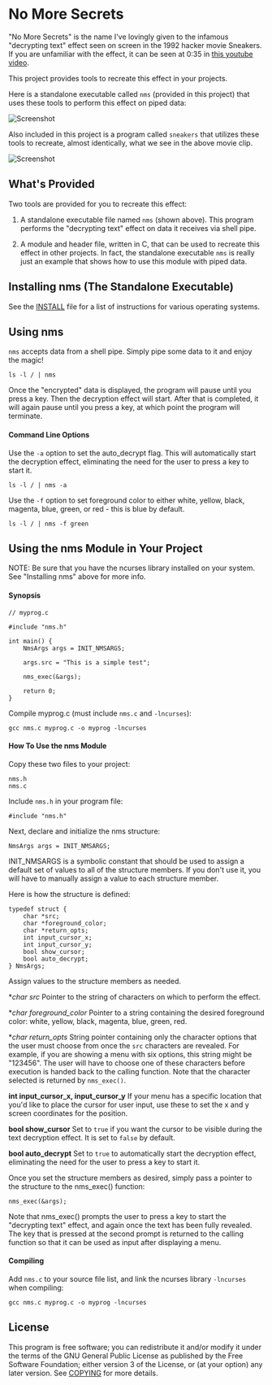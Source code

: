 No More Secrets
===============

"No More Secrets" is the name I've lovingly given to the infamous "decrypting text" effect seen on
screen in the 1992 hacker movie Sneakers. If you are unfamiliar with the effect, it can be seen
at 0:35 in [this youtube video](https://www.youtube.com/watch?v=F5bAa6gFvLs&t=35).

This project provides tools to recreate this effect in your projects.

Here is a standalone executable called `nms` (provided in this project) that uses these tools to
perform this effect on piped data:

![Screenshot](http://i.imgur.com/6gk6J4I.gif)

Also included in this project is a program called `sneakers` that utilizes these tools to recreate,
almost identically, what we see in the above movie clip. 

![Screenshot](http://i.imgur.com/4V3wIjJ.gif)

What's Provided
---------------

Two tools are provided for you to recreate this effect:

1. A standalone executable file named `nms` (shown above). This program performs the "decrypting text" effect on data it receives via shell pipe.

2. A module and header file, written in C, that can be used to recreate this effect in other projects. In fact, the standalone executable `nms` is really just an example that shows how to use this module with piped data.

Installing nms (The Standalone Executable)
------------------------------------------

See the [INSTALL](INSTALL.md) file for a list of instructions for various operating systems.

Using nms
---------

`nms` accepts data from a shell pipe. Simply pipe some data to it and enjoy the magic!

```
ls -l / | nms
```

Once the "encrypted" data is displayed, the program will pause until you press a key. Then the
decryption effect will start. After that is completed, it will again pause until
you press a key, at which point the program will terminate.

#### Command Line Options

Use the `-a` option to set the auto_decrypt flag. This will automatically start the decryption effect,
eliminating the need for the user to press a key to start it.
```
ls -l / | nms -a
```

Use the `-f` option to set foreground color to either white, yellow, black, magenta, blue, green, or
red - this is blue by default.
```
ls -l / | nms -f green
```

Using the nms Module in Your Project
------------------------------------

NOTE: Be sure that you have the ncurses library installed on your system. See "Installing nms" above for more info.

#### Synopsis

```
// myprog.c

#include "nms.h"

int main() {
    NmsArgs args = INIT_NMSARGS;

    args.src = "This is a simple test";

    nms_exec(&args);

    return 0;
}

```

Compile myprog.c (must include `nms.c` and `-lncurses`):

```
gcc nms.c myprog.c -o myprog -lncurses
```

#### How To Use the nms Module

Copy these two files to your project:

```
nms.h
nms.c
```

Include `nms.h` in your program file:

```
#include "nms.h"
```

Next, declare and initialize the nms structure:

```
NmsArgs args = INIT_NMSARGS;
```

INIT_NMSARGS is a symbolic constant that should be used to assign a default
set of values to all of the structure members. If you don't use it,  you
will have to manually assign a value to each
structure member.

Here is how the structure is defined:
```
typedef struct {
    char *src;
    char *foreground_color;
    char *return_opts;
    int input_cursor_x;
    int input_cursor_y;
    bool show_cursor;
    bool auto_decrypt;
} NmsArgs;
```

Assign values to the structure members as needed.

**char *src** Pointer to the string of characters on which to perform the effect.

**char *foreground_color** Pointer to a string containing the desired foreground color: white, yellow, black, magenta, blue, green, red.

**char *return_opts** String pointer containing only the character options that the user must choose from once the `src` characters are revealed. For example, if you are showing a menu with six options, this string might be "123456". The user will have to choose one of these characters before execution is handed back to the calling function. Note that the character selected is returned by `nms_exec()`.

**int input_cursor_x, input_cursor_y** If your menu has a specific location that you'd like to place the cursor for user input, use these to set the x and y screen coordinates for the position.

**bool show_cursor** Set to `true` if you want the cursor to be visible during the text decryption effect. It is set to `false` by default.

**bool auto_decrypt** Set to `true` to automatically start the decryption effect, eliminating the need for the user to press a key to start it.

Once you set the structure members as desired, simply pass a pointer to the structure to the nms_exec() function:

```
nms_exec(&args);
```

Note that nms_exec() prompts the user to press a key to start the "decrypting text" effect, and again
once the text has been fully revealed. The key that is pressed at the second prompt is returned to the
calling function so that it can be used as input after displaying a menu. 

#### Compiling

Add `nms.c` to your source file list, and link the ncurses library `-lncurses` when compiling:

```
gcc nms.c myprog.c -o myprog -lncurses
```

License
-------

This program is free software; you can redistribute it and/or modify it under the terms of the GNU
General Public License as published by the Free Software Foundation; either version 3 of the License,
or (at your option) any later version.  See [COPYING](COPYING) for more details.
